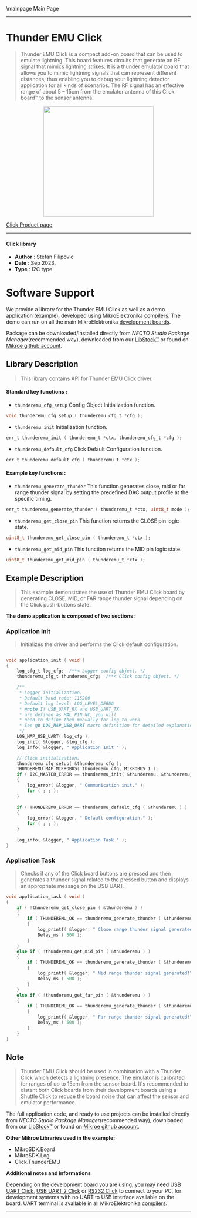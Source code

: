 \mainpage Main Page

---
# Thunder EMU Click

> Thunder EMU Click is a compact add-on board that can be used to emulate lightning. This board features circuits that generate an RF signal that mimics lightning strikes. It is a thunder emulator board that allows you to mimic lightning signals that can represent different distances, thus enabling you to debug your lightning detector application for all kinds of scenarios. The RF signal has an effective range of about 5 – 15cm from the emulator antenna of this Click board™ to the sensor antenna.

<p align="center">
  <img src="https://download.mikroe.com/images/click_for_ide/thunderemu_click.png" height=300px>
</p>

[Click Product page](https://www.mikroe.com/thunder-emu-click)

---


#### Click library

- **Author**        : Stefan Filipovic
- **Date**          : Sep 2023.
- **Type**          : I2C type


# Software Support

We provide a library for the Thunder EMU Click
as well as a demo application (example), developed using MikroElektronika
[compilers](https://www.mikroe.com/necto-studio).
The demo can run on all the main MikroElektronika [development boards](https://www.mikroe.com/development-boards).

Package can be downloaded/installed directly from *NECTO Studio Package Manager*(recommended way), downloaded from our [LibStock&trade;](https://libstock.mikroe.com) or found on [Mikroe github account](https://github.com/MikroElektronika/mikrosdk_click_v2/tree/master/clicks).

## Library Description

> This library contains API for Thunder EMU Click driver.

#### Standard key functions :

- `thunderemu_cfg_setup` Config Object Initialization function.
```c
void thunderemu_cfg_setup ( thunderemu_cfg_t *cfg );
```

- `thunderemu_init` Initialization function.
```c
err_t thunderemu_init ( thunderemu_t *ctx, thunderemu_cfg_t *cfg );
```

- `thunderemu_default_cfg` Click Default Configuration function.
```c
err_t thunderemu_default_cfg ( thunderemu_t *ctx );
```

#### Example key functions :

- `thunderemu_generate_thunder` This function generates close, mid or far range thunder signal by setting the predefined DAC output profile at the specific timing.
```c
err_t thunderemu_generate_thunder ( thunderemu_t *ctx, uint8_t mode );
```

- `thunderemu_get_close_pin` This function returns the CLOSE pin logic state.
```c
uint8_t thunderemu_get_close_pin ( thunderemu_t *ctx );
```

- `thunderemu_get_mid_pin` This function returns the MID pin logic state.
```c
uint8_t thunderemu_get_mid_pin ( thunderemu_t *ctx );
```

## Example Description

> This example demonstrates the use of Thunder EMU Click board by generating
CLOSE, MID, or FAR range thunder signal depending on the Click push-buttons state.

**The demo application is composed of two sections :**

### Application Init

> Initializes the driver and performs the Click default configuration.

```c

void application_init ( void )
{
    log_cfg_t log_cfg;  /**< Logger config object. */
    thunderemu_cfg_t thunderemu_cfg;  /**< Click config object. */

    /** 
     * Logger initialization.
     * Default baud rate: 115200
     * Default log level: LOG_LEVEL_DEBUG
     * @note If USB_UART_RX and USB_UART_TX 
     * are defined as HAL_PIN_NC, you will 
     * need to define them manually for log to work. 
     * See @b LOG_MAP_USB_UART macro definition for detailed explanation.
     */
    LOG_MAP_USB_UART( log_cfg );
    log_init( &logger, &log_cfg );
    log_info( &logger, " Application Init " );

    // Click initialization.
    thunderemu_cfg_setup( &thunderemu_cfg );
    THUNDEREMU_MAP_MIKROBUS( thunderemu_cfg, MIKROBUS_1 );
    if ( I2C_MASTER_ERROR == thunderemu_init( &thunderemu, &thunderemu_cfg ) ) 
    {
        log_error( &logger, " Communication init." );
        for ( ; ; );
    }
    
    if ( THUNDEREMU_ERROR == thunderemu_default_cfg ( &thunderemu ) )
    {
        log_error( &logger, " Default configuration." );
        for ( ; ; );
    }
    
    log_info( &logger, " Application Task " );
}

```

### Application Task

> Checks if any of the Click board buttons are pressed and then generates a thunder
signal related to the pressed button and displays an appropriate message on the USB UART.

```c
void application_task ( void )
{
    if ( !thunderemu_get_close_pin ( &thunderemu ) )
    {
        if ( THUNDEREMU_OK == thunderemu_generate_thunder ( &thunderemu, THUNDEREMU_MODE_CLOSE ) )
        {
            log_printf( &logger, " Close range thunder signal generated!\r\n\n" );
            Delay_ms ( 500 );
        }
    }
    else if ( !thunderemu_get_mid_pin ( &thunderemu ) )
    {
        if ( THUNDEREMU_OK == thunderemu_generate_thunder ( &thunderemu, THUNDEREMU_MODE_MID ) )
        {
            log_printf( &logger, " Mid range thunder signal generated!\r\n\n" );
            Delay_ms ( 500 );
        }
    }
    else if ( !thunderemu_get_far_pin ( &thunderemu ) )
    {
        if ( THUNDEREMU_OK == thunderemu_generate_thunder ( &thunderemu, THUNDEREMU_MODE_FAR ) )
        {
            log_printf( &logger, " Far range thunder signal generated!\r\n\n" );
            Delay_ms ( 500 );
        }
    }
}
```

## Note

> Thunder EMU Click should be used in combination with a Thunder Click which detects
a lightning presence. The emulator is calibrated for ranges of up to 15cm from the sensor board.
It's recommended to distant both Click boards from their development boards using a Shuttle Click
to reduce the board noise that can affect the sensor and emulator performance.

The full application code, and ready to use projects can be installed directly from *NECTO Studio Package Manager*(recommended way), downloaded from our [LibStock&trade;](https://libstock.mikroe.com) or found on [Mikroe github account](https://github.com/MikroElektronika/mikrosdk_click_v2/tree/master/clicks).

**Other Mikroe Libraries used in the example:**

- MikroSDK.Board
- MikroSDK.Log
- Click.ThunderEMU

**Additional notes and informations**

Depending on the development board you are using, you may need
[USB UART Click](https://www.mikroe.com/usb-uart-click),
[USB UART 2 Click](https://www.mikroe.com/usb-uart-2-click) or
[RS232 Click](https://www.mikroe.com/rs232-click) to connect to your PC, for
development systems with no UART to USB interface available on the board. UART
terminal is available in all MikroElektronika
[compilers](https://shop.mikroe.com/compilers).

---

